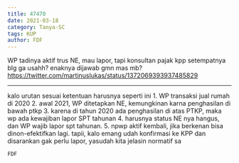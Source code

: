 ```yaml
---
title: 47470
date: 2021-03-18
category: Tanya-SC
tags: KUP
author: FDF
---
```


WP tadinya aktif trus NE, mau lapor, tapi konsultan pajak kpp setempatnya blg ga usahh? enaknya dijawab gmn mas mb? https://twitter.com/martinuslukas/status/1372069393937485829

---

kalo urutan sesuai ketentuan harusnya seperti ini 1. WP transaksi jual rumah di 2020 2. awal 2021, WP ditetapkan NE, kemungkinan karna penghasilan di bawah ptkp 3. karena di tahun 2020 ada penghasilan di atas PTKP, maka wp ada kewajiban lapor SPT tahunan 4. harusnya status NE nya hangus, dan WP wajib lapor spt tahunan. 5. npwp aktif kembali, jika berkenan bisa dinon-efektifkan lagi. tapii, kalo emang udah konfirmasi ke KPP dan disarankan gak perlu lapor, yasudah kita jelasin normatif sa

`FDF`
